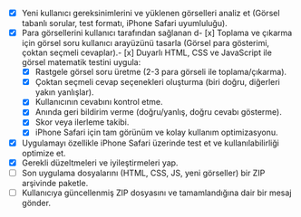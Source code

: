 - [x] Yeni kullanıcı gereksinimlerini ve yüklenen görselleri analiz et (Görsel tabanlı sorular, test formatı, iPhone Safari uyumluluğu).
- [x] Para görsellerini kullanıcı tarafından sağlanan d- [x] Toplama ve çıkarma için görsel soru kullanıcı arayüzünü tasarla (Görsel para gösterimi, çoktan seçmeli cevaplar).- [x] Duyarlı HTML, CSS ve JavaScript ile görsel matematik testini uygula:
    - [x] Rastgele görsel soru üretme (2-3 para görseli ile toplama/çıkarma).
    - [x] Çoktan seçmeli cevap seçenekleri oluşturma (biri doğru, diğerleri yakın yanlışlar).
    - [x] Kullanıcının cevabını kontrol etme.
    - [x] Anında geri bildirim verme (doğru/yanlış, doğru cevabı gösterme).
    - [x] Skor veya ilerleme takibi.
    - [x] iPhone Safari için tam görünüm ve kolay kullanım optimizasyonu.
- [x] Uygulamayı özellikle iPhone Safari üzerinde test et ve kullanılabilirliği optimize et.
- [x] Gerekli düzeltmeleri ve iyileştirmeleri yap.
- [ ] Son uygulama dosyalarını (HTML, CSS, JS, yeni görseller) bir ZIP arşivinde paketle.
- [ ] Kullanıcıya güncellenmiş ZIP dosyasını ve tamamlandığına dair bir mesaj gönder.
